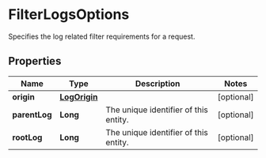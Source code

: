 

# FilterLogsOptions

Specifies the log related filter requirements for a request.
## Properties

Name | Type | Description | Notes
------------ | ------------- | ------------- | -------------
**origin** | [**LogOrigin**](LogOrigin.md) |  |  [optional]
**parentLog** | **Long** | The unique identifier of this entity. |  [optional]
**rootLog** | **Long** | The unique identifier of this entity. |  [optional]



